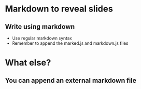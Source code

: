# Markdown to reveal slides



## Write using markdown
- Use regular markdown syntax
- Remember to append the marked.js and markdown.js files



# What else?



## You can append an external markdown file
